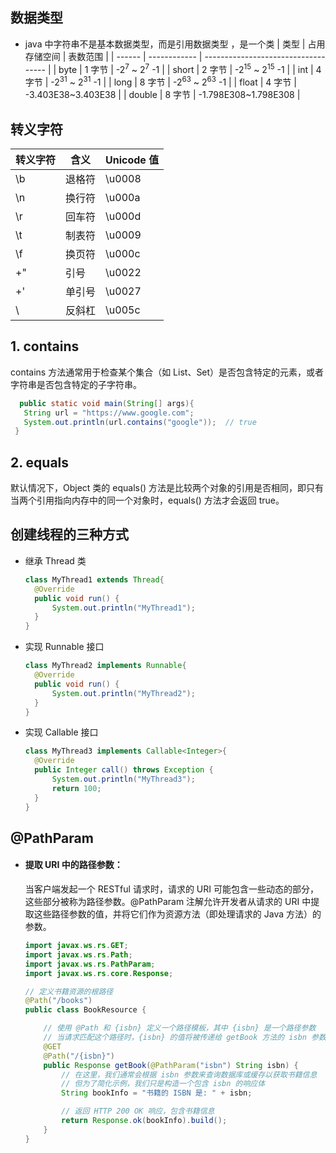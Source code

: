 ## 数据类型

- java 中字符串不是基本数据类型，而是引用数据类型 ，是一个类
  | 类型 | 占用存储空间 | 表数范围 |
  | ------ | ------------ | ----------------------------------- |
  | byte | 1 字节 | -2<sup>7</sup> ~ 2<sup>7</sup> -1 |
  | short | 2 字节 | -2<sup>15</sup> ~ 2<sup>15</sup> -1 |
  | int | 4 字节 | -2<sup>31</sup> ~ 2<sup>31</sup> -1 |
  | long | 8 字节 | -2<sup>63</sup> ~ 2<sup>63</sup> -1 |
  | float | 4 字节 | -3.403E38~3.403E38 |
  | double | 8 字节 | -1.798E308~1.798E308 |

## 转义字符

| 转义字符 | 含义   | Unicode 值 |
| -------- | ------ | ---------- |
| \b       | 退格符 | \u0008     |
| \n       | 换行符 | \u000a     |
| \r       | 回车符 | \u000d     |
| \t       | 制表符 | \u0009     |
| \f       | 换页符 | \u000c     |
| \+"      | 引号   | \u0022     |
| \+'      | 单引号 | \u0027     |
| \\       | 反斜杠 | \u005c     |

## 1. contains

contains 方法通常用于检查某个集合（如 List、Set）是否包含特定的元素，或者字符串是否包含特定的子字符串。

```java
  public static void main(String[] args){
   String url = "https://www.google.com";
   System.out.println(url.contains("google"));  // true
 }
```

## 2. equals

默认情况下，Object 类的 equals() 方法是比较两个对象的引用是否相同，即只有当两个引用指向内存中的同一个对象时，equals() 方法才会返回 true。

## 创建线程的三种方式

- 继承 Thread 类
  ```java
  class MyThread1 extends Thread{
    @Override
    public void run() {
        System.out.println("MyThread1");
    }
  }
  ```
- 实现 Runnable 接口
  ```java
  class MyThread2 implements Runnable{
    @Override
    public void run() {
        System.out.println("MyThread2");
    }
  }
  ```
- 实现 Callable 接口
  ```java
  class MyThread3 implements Callable<Integer>{
    @Override
    public Integer call() throws Exception {
        System.out.println("MyThread3");
        return 100;
    }
  }
  ```

## @PathParam

- #### 提取 URI 中的路径参数：
  当客户端发起一个 RESTful 请求时，请求的 URI 可能包含一些动态的部分，这些部分被称为路径参数。@PathParam 注解允许开发者从请求的 URI 中提取这些路径参数的值，并将它们作为资源方法（即处理请求的 Java 方法）的参数。
  ```java
  import javax.ws.rs.GET;
  import javax.ws.rs.Path;
  import javax.ws.rs.PathParam;
  import javax.ws.rs.core.Response;

  // 定义书籍资源的根路径
  @Path("/books")
  public class BookResource {

      // 使用 @Path 和 {isbn} 定义一个路径模板，其中 {isbn} 是一个路径参数
      // 当请求匹配这个路径时，{isbn} 的值将被传递给 getBook 方法的 isbn 参数
      @GET
      @Path("/{isbn}")
      public Response getBook(@PathParam("isbn") String isbn) {
          // 在这里，我们通常会根据 isbn 参数来查询数据库或缓存以获取书籍信息
          // 但为了简化示例，我们只是构造一个包含 isbn 的响应体
          String bookInfo = "书籍的 ISBN 是: " + isbn;

          // 返回 HTTP 200 OK 响应，包含书籍信息
          return Response.ok(bookInfo).build();
      }
  }
  ```
